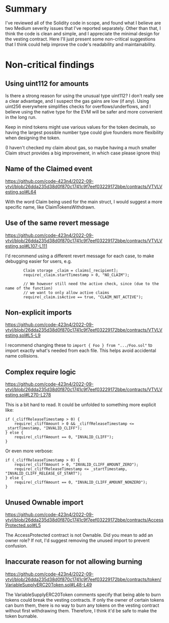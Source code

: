 # Summary

I've reviewed all of the Solidity code in scope, and found what I believe are two Medium severity issues that I've reported
separately. Other than that, I think the code is clean and simple, and I appreciate the minimal design for the vesting contract. Here I'll just present some non-critical suggestions that I think could help improve the code's readability and maintainability.

# Non-critical findings

## Using uint112 for amounts

Is there a strong reason for using the unusual type uint112? I don't really see a clear advantage,
and I suspect the gas gains are low (if any). Using uint256 everywhere simplifies checks
for overflows/underflows, and I believe using the native type for the EVM will be safer
and more convenient in the long run.

Keep in mind tokens might use various values for the token decimals, so having the largest possible
number type could give founders more flexibility when designing the token.

(I haven't checked my claim about gas, so maybe having a much smaller Claim struct provides a big improvement, in which case please ignore this)

## Name of the Claimed event

https://github.com/code-423n4/2022-09-vtvl/blob/26dda235d38d0f870c1741c9f7eef03229172bbe/contracts/VTVLVesting.sol#L64

With the word Claim being used for the main struct, I would suggest a more specific name,
like ClaimTokensWithdrawn.

## Use of the same revert message

https://github.com/code-423n4/2022-09-vtvl/blob/26dda235d38d0f870c1741c9f7eef03229172bbe/contracts/VTVLVesting.sol#L107-L111

I'd recommend using a different revert message for each case, to make debugging easier for users, e.g.

```solidity
        Claim storage _claim = claims[_recipient];
        require(_claim.startTimestamp > 0, "NO_CLAIM");

        // We however still need the active check, since (due to the name of the function)
        // we want to only allow active claims
        require(_claim.isActive == true, "CLAIM_NOT_ACTIVE");
```

## Non-explicit imports

https://github.com/code-423n4/2022-09-vtvl/blob/26dda235d38d0f870c1741c9f7eef03229172bbe/contracts/VTVLVesting.sol#L5-L9

I recommend changing these to `import { Foo } from ".../Foo.sol"` to import exactly what's needed from each file. This helps avoid accidental name collisions.

## Complex require logic

https://github.com/code-423n4/2022-09-vtvl/blob/26dda235d38d0f870c1741c9f7eef03229172bbe/contracts/VTVLVesting.sol#L270-L278

This is a bit hard to read. It could be unfolded to something more explicit like:

```solidity
if (_cliffReleaseTimestamp > 0) {
    require(_cliffAmount > 0 && _cliffReleaseTimestamp <= _startTimestamp, "INVALID_CLIFF");
} else {
    require(_cliffAmount == 0, "INVALID_CLIFF");
}
```

Or even more verbose:

```solidity
if (_cliffReleaseTimestamp > 0) {
    require(_cliffAmount > 0, "INVALID_CLIFF_AMOUNT_ZERO");
    require(_cliffReleaseTimestamp <= _startTimestamp, "INVALID_CLIFF_RELEASE_GT_START");
} else {
    require(_cliffAmount == 0, "INVALID_CLIFF_AMOUNT_NONZERO");
}
```

## Unused Ownable import

https://github.com/code-423n4/2022-09-vtvl/blob/26dda235d38d0f870c1741c9f7eef03229172bbe/contracts/AccessProtected.sol#L5

The AccessProtected contract is not Ownable. Did you mean to add an owner role? If not, I'd suggest removing the unused
import to prevent confusion.

## Inaccurate reason for not allowing burning

https://github.com/code-423n4/2022-09-vtvl/blob/26dda235d38d0f870c1741c9f7eef03229172bbe/contracts/token/VariableSupplyERC20Token.sol#L48-L49

The VariableSupplyERC20Token comments specify that being able to burn tokens could break the vesting contracts.
If only the owner of certain tokens can burn them, there is no way to burn any tokens on the vesting contract without first withdrawing them. Therefore, I think it'd be safe to make the token burnable.

